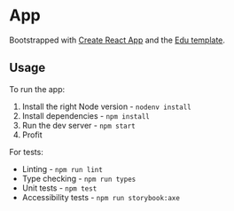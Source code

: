 # App

Bootstrapped with [Create React App](https://create-react-app.dev/) and the [Edu template](https://github.com/chanzuckerberg/frontend-libs/tree/main/packages/cra-template-edu).

## Usage

To run the app:
1. Install the right Node version - `nodenv install`
1. Install dependencies - `npm install`
1. Run the dev server - `npm start`
1. Profit

For tests:
- Linting - `npm run lint`
- Type checking - `npm run types`
- Unit tests - `npm test`
- Accessibility tests - `npm run storybook:axe`
